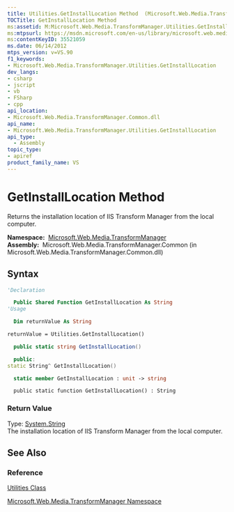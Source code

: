 ```yaml
---
title: Utilities.GetInstallLocation Method  (Microsoft.Web.Media.TransformManager)
TOCTitle: GetInstallLocation Method
ms:assetid: M:Microsoft.Web.Media.TransformManager.Utilities.GetInstallLocation
ms:mtpsurl: https://msdn.microsoft.com/en-us/library/microsoft.web.media.transformmanager.utilities.getinstalllocation(v=VS.90)
ms:contentKeyID: 35521059
ms.date: 06/14/2012
mtps_version: v=VS.90
f1_keywords:
- Microsoft.Web.Media.TransformManager.Utilities.GetInstallLocation
dev_langs:
- csharp
- jscript
- vb
- FSharp
- cpp
api_location:
- Microsoft.Web.Media.TransformManager.Common.dll
api_name:
- Microsoft.Web.Media.TransformManager.Utilities.GetInstallLocation
api_type:
  - Assembly
topic_type:
- apiref
product_family_name: VS
---
```


# GetInstallLocation Method

Returns the installation location of IIS Transform Manager from the local computer.

**Namespace:**  [Microsoft.Web.Media.TransformManager](microsoft-web-media-transformmanager-namespace.md)  
**Assembly:**  Microsoft.Web.Media.TransformManager.Common (in Microsoft.Web.Media.TransformManager.Common.dll)

## Syntax

```vb
'Declaration

  Public Shared Function GetInstallLocation As String
'Usage

  Dim returnValue As String

returnValue = Utilities.GetInstallLocation()
```

```csharp
  public static string GetInstallLocation()
```

```cpp
  public:
static String^ GetInstallLocation()
```

``` fsharp
  static member GetInstallLocation : unit -> string 
```

```jscript
  public static function GetInstallLocation() : String
```

### Return Value

Type: [System.String](https://msdn.microsoft.com/library/s1wwdcbf)  
The installation location of IIS Transform Manager from the local computer.  

## See Also

### Reference

[Utilities Class](utilities-class-microsoft-web-media-transformmanager.md)

[Microsoft.Web.Media.TransformManager Namespace](microsoft-web-media-transformmanager-namespace.md)

